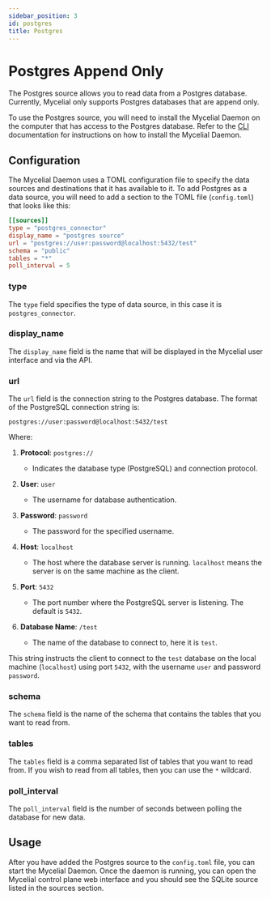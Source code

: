 ```yaml
---
sidebar_position: 3
id: postgres
title: Postgres
---
```


# Postgres Append Only

The Postgres source allows you to read data from a Postgres database. Currently,
Mycelial only supports Postgres databases that are append only.

To use the Postgres source, you will need to install the Mycelial Daemon on the
computer that has access to the Postgres database. Refer to the [CLI](../getting-started/CLI.md) documentation for instructions on how to install the Mycelial Daemon.

## Configuration

The Mycelial Daemon uses a TOML configuration file to specify the data sources
and destinations that it has available to it. To add Postgres as a data source,
you will need to add a section to the TOML file (`config.toml`) that looks like
this:

```toml
[[sources]]
type = "postgres_connector"
display_name = "postgres source"
url = "postgres://user:password@localhost:5432/test"
schema = "public"
tables = "*"
poll_interval = 5
```

### type

The `type` field specifies the type of data source, in this case it is
`postgres_connector`.

### display_name

The `display_name` field is the name that will be displayed in the Mycelial user
interface and via the API.

### url

The `url` field is the connection string to the Postgres database.  The format
of the PostgreSQL connection string is:

`postgres://user:password@localhost:5432/test`

Where:

1. **Protocol**: `postgres://`
   - Indicates the database type (PostgreSQL) and connection protocol.

2. **User**: `user`
   - The username for database authentication.

3. **Password**: `password`
   - The password for the specified username.

4. **Host**: `localhost`
   - The host where the database server is running. `localhost` means the server is on the same machine as the client.

5. **Port**: `5432`
   - The port number where the PostgreSQL server is listening. The default is `5432`.

6. **Database Name**: `/test`
   - The name of the database to connect to, here it is `test`.

This string instructs the client to connect to the `test` database on the local machine (`localhost`) using port `5432`, with the username `user` and password `password`.

### schema

The `schema` field is the name of the schema that contains the tables that you
want to read from. 

### tables

The `tables` field is a comma separated list of tables that you want to read
from. If you wish to read from all tables, then you can use the `*` wildcard.

### poll_interval

The `poll_interval` field is the number of seconds between polling the database
for new data. 

## Usage

After you have added the Postgres source to the `config.toml` file, you can
start the Mycelial Daemon. Once the daemon is running, you can open the Mycelial
control plane web interface and you should see the SQLite source listed in the
sources section.
